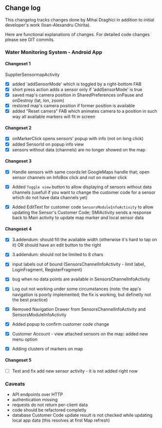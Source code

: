 ## Change log
This changelog tracks changes done by Mihai Draghici in addition to initial developer's work (Ioan-Alexandru Chirita).

Here are functional explanations of changes. For detailed code changes please see GIT commits.

### Water Monitoring System - Android App

#### Changeset 1
SupplierSensormapActivity
* [x] added 'addSensorMode' which is toggled by a right-bottom FAB
* [x] short press action adds a sensor only if 'addSensorMode' is true
* [x] saved map's camera position in SharedPreferences onPause and onDestroy (lat, lon, zoom)
* [x] restored map's camera position if former position is available 
* [x] added "Reset camera" FAB which animates camera to a position in such way all available markers will fit in screen

#### Changeset 2
* [x] onMarkerClick opens sensors' popup with info (not on long click)
* [x] added SensorId on popup info view
* [x] sensors without data (channels) are no longer showed on the map

#### Changeset 3
* [x] Handle sensors with same coords:let GoogleMaps handle that; open sensor channels on InfoBox click and not on marker click 
* [x] Added `Toggle view` button to allow displaying of sensors without data channels (usefull if you want to change the customer code for a sensor which do not have data channels yet)
* [x] Added EditText for customer code `SensorsModuleInfoActivity` to allow updating the Sensor's Customer Code; SMIActivity sends a response back to Main activity to update map marker and local sensor data


#### Changeset 4
* [x] 3.addendum: should fill the available width (otherwise it's hard to tap on it) OR should have an edit button to the right
* [x] 3.addendum: should not be limited to 8 chars
* [x] input labels out of bound (SensorsChannelInfoActivity - limit label, LoginFragment, RegisterFragment)
* [x] bug when no data points are available in SensorsChannelInfoActivity
* [x] Log out not working under some circumstances (note: the app's navigation is poorly implemented; the fix is working, but definetly not the best practice)
* [x] Removed Navigation Drawer from SensorsChannelInfoActivity and SensorsModuleInfoActivity
* [x] Added popup to confirm customer code change
* [x] Customer Account - view attached sensors on the map: added new menu option
* [x] Adding clusters of markers on map


#### Changeset 5
* [ ] Test and fix add new sensor activity - it is not added right now


### Caveats
* API endpoints over HTTP
* authentication missing
* requests do not return per-client data
* code should be refactored completly
* database Customer Code update result is not checked while updating local app data (this resolves at first Map refresh)
